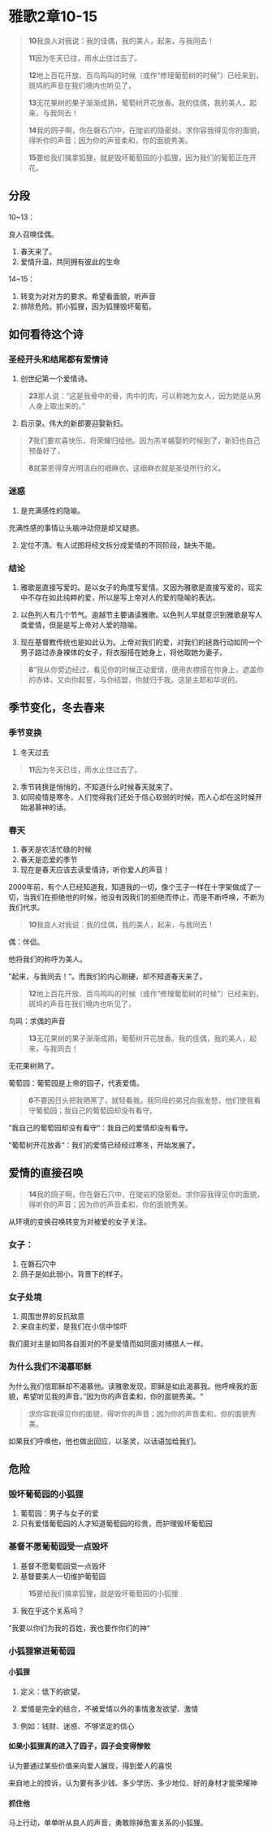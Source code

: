 # 雅歌2章10-15

> **10**我良人对我说：我的佳偶，我的美人，起来，与我同去！
>
> **11**因为冬天已往，雨水止住过去了。
>
> **12**地上百花开放、百鸟鸣叫的时候（或作“修理葡萄树的时候”）已经来到，斑鸠的声音在我们境内也听见了，
>
> **13**无花果树的果子渐渐成熟，葡萄树开花放香。我的佳偶，我的美人，起来，与我同去！
>
> **14**我的鸽子啊，你在磐石穴中，在陡岩的隐密处。求你容我得见你的面貌，得听你的声音；因为你的声音柔和，你的面貌秀美。
>
> **15**要给我们擒拿狐狸，就是毁坏葡萄园的小狐狸，因为我们的葡萄正在开花。

## 分段

10~13：

良人召唤佳偶。

1. 春天来了。
2. 爱情升温，共同拥有彼此的生命

14~15：

1. 转变为对对方的要求。希望看面貌，听声音
2. 排除危险。抓小狐狸，因为狐狸毁坏葡萄。

## 如何看待这个诗

### 圣经开头和结尾都有爱情诗

1. 创世纪第一个爱情诗。

> **23**那人说：“这是我骨中的骨，肉中的肉，可以称她为女人，因为她是从男人身上取出来的。”

2. 启示录。伟大的新郎要迎娶新妇。

> **7**我们要欢喜快乐，将荣耀归给他。因为羔羊婚娶的时候到了，新妇也自己预备好了，
>
> **8**就蒙恩得穿光明洁白的细麻衣。这细麻衣就是圣徒所行的义。

### 迷惑

1. 是充满感性的隐喻。

充满性感的事情让头脑冲动但是却又疑惑。

2. 定位不清。有人试图将经文拆分成爱情的不同阶段，缺失不能。

### 结论

1. 雅歌是直接写爱的。是以女子的角度写爱情。又因为雅歌是直接写爱的，现实中不存在如此纯粹的爱，所以是写上帝对人的爱的隐喻的表达。

2. 以色列人有几个节气。逾越节主要诵读雅歌。以色列人早就意识到雅歌是写人类爱情，但是是写上帝对人爱的隐喻。
3. 现在基督教传统也是如此认为。上帝对我们的爱，对我们的拯救行动如同一个男子路过赤身裸体的女子，将衣服搭在她身上，将他取她为妻子。

> **8**“我从你旁边经过，看见你的时候正动爱情，便用衣襟搭在你身上，遮盖你的赤体，又向你起誓，与你结盟，你就归于我。这是主耶和华说的。

## 季节变化，冬去春来

### 季节变换

1. 冬天过去

> **11**因为冬天已往，雨水止住过去了。

2. 季节转换是悄悄的，不知道什么时候春天就来了。
3. 如同疫情是寒冬，人们觉得我们还处于信心软弱的时候，而人心却在这时候开始渴慕神的话。

### 春天

1. 春天是农活忙碌的时候
2. 春天是恋爱的季节
3. 现在是春天应该去读爱情诗，听你爱人的声音！

2000年前，有个人已经知道我，知道我的一切，像个王子一样在十字架做成了一切，当我们在拒绝他的时候，他没有因我们的拒绝而停止，而是不断呼唤，不断为我们代求。

> **10**我良人对我说：我的佳偶，我的美人，起来，与我同去！

偶：伴侣。

他将我们的称呼为美人。

”起来，与我同去！“。而我们的内心刚硬，却不知道春天来了。

> **12**地上百花开放、百鸟鸣叫的时候（或作“修理葡萄树的时候”）已经来到，斑鸠的声音在我们境内也听见了，

鸟鸣：求偶的声音

> **13**无花果树的果子渐渐成熟，葡萄树开花放香。我的佳偶，我的美人，起来，与我同去！

无花果树熟了。

葡萄园：葡萄园是上帝的园子，代表爱情。

> **6**不要因日头把我晒黑了，就轻看我。我同母的弟兄向我发怒，他们使我看守葡萄园；我自己的葡萄园却没有看守。

”我自己的葡萄园却没有看守“：我自己的爱情却没有看守。

”葡萄树开花放香“：我们的爱情已经经过寒冬，开始发展了。

## 爱情的直接召唤

> **14**我的鸽子啊，你在磐石穴中，在陡岩的隐密处。求你容我得见你的面貌，得听你的声音；因为你的声音柔和，你的面貌秀美。

从环境的变换召唤转变为对被爱的女子关注。

### 女子：

1. 在磐石穴中
2. 鸽子是如此弱小，背景下的样子。

### 女子处境

1. 周围世界的反抗敌意
2. 来自主的爱，是我们在小信中惊吓

我们面对主是如同各自面对的不是爱情而如同面对捕猎人一样。

### 为什么我们不渴慕耶稣

为什么我们信耶稣却不渴慕他。读雅歌发现，耶稣是如此渴慕我。他呼唤我的面貌，希望听见我的声音。”因为你的声音柔和，你的面貌秀美。“

> 求你容我得见你的面貌，得听你的声音；因为你的声音柔和，你的面貌秀美。

如果我们呼唤他，他也做出回应，以圣灵，以话语加给我们。

## 危险

### 毁坏葡萄园的小狐狸

1. 葡萄园：男子与女子的爱
2. 只有爱惜葡萄园的人才知道葡萄园的珍贵，而护理毁坏葡萄园

### 基督不愿葡萄园受一点毁坏

1. 基督不愿葡萄园受一点毁坏
2. 基督要美人一切维护葡萄园

> **15**要给我们擒拿狐狸，就是毁坏葡萄园的小狐狸

3. 我在乎这个关系吗？

”我要以你们为我的百姓，我也要作你们的神“

### 小狐狸窜进葡萄园

#### 小狐狸

1. 定义：低下的欲望。

2. 爱情是完全的结合，不被爱情以外的事情激发欲望、激情

3. 例如：钱财、迷惑、不够坚定的信心

#### 如果小狐狸真的进入了园子，园子会变得惨败

认为要通过某些价值来向爱人展现，得到爱人的喜悦

来自地上的控诉，认为要有多少钱、多少学历、多少地位、好的身材才能荣耀神

#### 抓住他

马上行动，单单听从良人的声音，勇敢除掉危害关系的小狐狸。